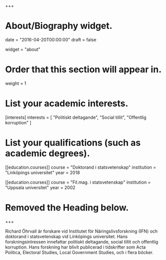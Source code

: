 +++
# About/Biography widget.

date = "2016-04-20T00:00:00"
draft = false

widget = "about"

# Order that this section will appear in.
weight = 1

# List your academic interests.
[interests]
  interests = [
    "Politiskt deltagande",
    "Social tillit",
    "Offentlig korruption"
  ]

# List your qualifications (such as academic degrees).
[[education.courses]]
  course = "Doktorand i statsvetenskap"
  institution = "Linköpings universitet"
  year = 2018

[[education.courses]]
  course = "Fil.mag. i statsvetenskap"
  institution = "Uppsala universitet"
  year = 2002

# Removed the Heading below.

+++

Richard Öhrvall är forskare vid Institutet för Näringslivsforskning (IFN) och doktorand i statsvetenskap vid Linköpings universitet. Hans forskningsintressen innefattar politiskt deltagande, social tillit och offentlig korruption. Hans forskning har blivit publicerad i tidskrifter som Acta Politica, Electoral Studies, Local Government Studies, och i flera böcker.
 
